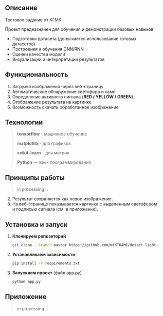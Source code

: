 ##  Описание
Тестовое задание от КГМК

Проект предназначен для обучения и демонстрации базовых навыков:
- Подготовки датасета (допускается использование готовых датасетов)
- Построения и обучения CNN/RNN
- Оценки качества модели
- Визуализации и интерпретации результатов

##  Функциональность
1. Загрузка изображения через веб-страницу  
2. Автоматическое обнаружение светофора и ламп  
3. Определение активного сигнала (**RED / YELLOW / GREEN**)  
4. Отображение результата на картинке  
5. Возможность скачать обработанное изображение  

## Технологии
>
> **tensorflow** - машинное обучение
>
>**matplotlib** - для графиков
>
> **scikit-learn** - для метрик
>
> **Python** — язык программирования

## Принципы работы
> in processing... 
2. Результат сохраняется как новое изображение.  
3. На веб-странице показывается картинка с выделенным светофором и подписью сигнала (см. в приложение).  

## Установка и запуск
1. **Клонируем репозиторий**
   ```bash
   git clone --branch master https://github.com/N1KTO4ME/detect-light-traffic.git
   ```
2. **Устанавливаем зависимости**
   ```bash
   pip install -r requirements.txt
   ```
3. **Запускаем проект** (файл app.py)
   ```bash
   python app.py
   ```
## Приложение
> in processing...
